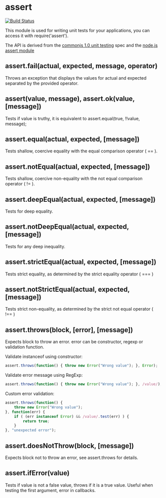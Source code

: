 # assert

[![Build Status](https://travis-ci.org/defunctzombie/commonjs-assert.svg?branch=master)](https://travis-ci.org/defunctzombie/commonjs-assert)

This module is used for writing unit tests for your applications, you can access it with require('assert').

The API is derived from the [commonjs 1.0 unit testing](//wiki.commonjs.org/wiki/Unit_Testing/1.0) spec and the [node.js assert module](//nodejs.org/api/assert.html)

## assert.fail(actual, expected, message, operator)
Throws an exception that displays the values for actual and expected separated by the provided operator.

## assert(value, message), assert.ok(value, [message])
Tests if value is truthy, it is equivalent to assert.equal(true, !!value, message);

## assert.equal(actual, expected, [message])
Tests shallow, coercive equality with the equal comparison operator ( == ).

## assert.notEqual(actual, expected, [message])
Tests shallow, coercive non-equality with the not equal comparison operator ( != ).

## assert.deepEqual(actual, expected, [message])
Tests for deep equality.

## assert.notDeepEqual(actual, expected, [message])
Tests for any deep inequality.

## assert.strictEqual(actual, expected, [message])
Tests strict equality, as determined by the strict equality operator ( === )

## assert.notStrictEqual(actual, expected, [message])
Tests strict non-equality, as determined by the strict not equal operator ( !== )

## assert.throws(block, [error], [message])
Expects block to throw an error. error can be constructor, regexp or validation function.

Validate instanceof using constructor:

```javascript
assert.throws(function() { throw new Error("Wrong value"); }, Error);
```

Validate error message using RegExp:

```javascript
assert.throws(function() { throw new Error("Wrong value"); }, /value/);
```

Custom error validation:

```javascript
assert.throws(function() {
    throw new Error("Wrong value");
}, function(err) {
    if ( (err instanceof Error) && /value/.test(err) ) {
        return true;
    }
}, "unexpected error");
```

## assert.doesNotThrow(block, [message])
Expects block not to throw an error, see assert.throws for details.

## assert.ifError(value)
Tests if value is not a false value, throws if it is a true value. Useful when testing the first argument, error in callbacks.
